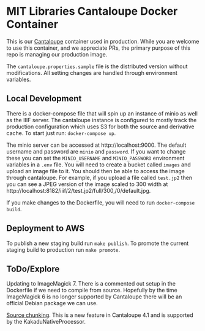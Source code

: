 # MIT Libraries Cantaloupe Docker Container

This is our [Cantaloupe](https://cantaloupe-project.github.io/) container used in production. While you are welcome to use this container, and we appreciate PRs, the primary purpose of this repo is managing our production image.

The `cantaloupe.properties.sample` file is the distributed version without modifications. All setting changes are handled through environment variables.

## Local Development

There is a docker-compose file that will spin up an instance of minio as well as the IIIF server. The cantaloupe instance is configured to mostly track the production configuration which uses S3 for both the source and derivative cache. To start just run: `docker-compose up`.

The minio server can be accessed at http://localhost:9000. The default username and password are `minio` and `password`. If you want to change these you can set the `MINIO_USERNAME` and `MINIO_PASSWORD` environment variables in a `.env` file. You will need to create a bucket called `images` and upload an image file to it. You should then be able to access the image through cantaloupe. For example, if you upload a file called `test.jp2` then you can see a JPEG version of the image scaled to 300 width at http://localhost:8182/iiif/2/test.jp2/full/300,/0/default.jpg.

If you make changes to the Dockerfile, you will need to run `docker-compose build`.

## Deployment to AWS

To publish a new staging build run `make publish`. To promote the current staging build to production run `make promote`.

## ToDo/Explore

 Updating to ImageMagick 7. There is a commented out setup in the Dockerfile if we need to compile from source. Hopefully by the time ImageMagick 6 is no longer supported by Cantaloupe there will be an official Debian package we can use.

[Source chunking](https://medusa-project.github.io/cantaloupe/manual/4.1/sources.html). This is a new feature in Cantaloupe 4.1 and is supported by the KakaduNativeProcessor. 
